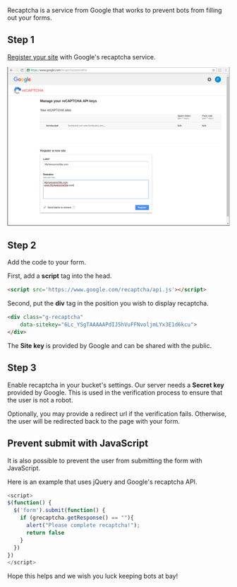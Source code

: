 Recaptcha is a service from Google that works to prevent bots from filling
out your forms.

## Step 1

[Register your site](https://www.google.com/recaptcha/intro/index.html) with Google's recaptcha service.

![Register site](/img/recaptcha-step1.png)

## Step 2

Add the code to your form.

First, add a **script** tag into the head.

```html
<script src='https://www.google.com/recaptcha/api.js'></script>
```

Second, put the **div** tag in the position you wish to display recaptcha.

```html
<div class="g-recaptcha"
    data-sitekey="6Lc_YSgTAAAAAPdIJ5hVuFFNvoljmLYx3E1d6kcu">
</div>
```

The **Site key** is provided by Google and can be shared with the public.

## Step 3

Enable recaptcha in your bucket's settings. Our server needs a **Secret key** provided by Google. This is used in the verification process to ensure
that the user is not a robot.

Optionally, you may provide a redirect url if the verification fails. Otherwise,
the user will be redirected back to the page with your form.

## Prevent submit with JavaScript

It is also possible to prevent the user from submitting the form with JavaScript.

Here is an example that uses jQuery and Google's recaptcha API.

```js
<script>
$(function() {
  $('form').submit(function() {
    if (grecaptcha.getResponse() == ""){
      alert("Please complete recaptcha!");
      return false
    }
  })
})
</script>
```

Hope this helps and we wish you luck keeping bots at bay!
